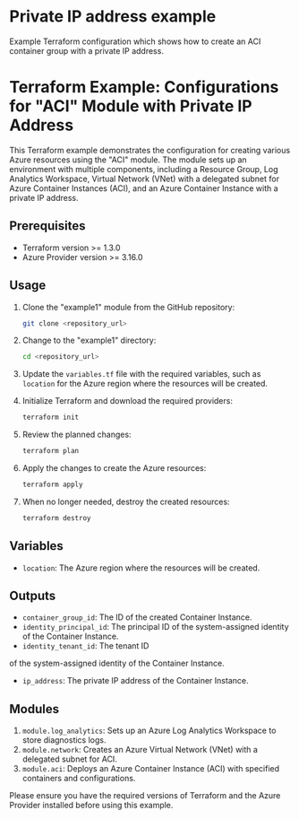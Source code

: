 # Private IP address example

Example Terraform configuration which shows how to create an ACI container group with a private IP address.

# Terraform Example: Configurations for "ACI" Module with Private IP Address

This Terraform example demonstrates the configuration for creating various Azure resources using the "ACI" module. The module sets up an environment with multiple components, including a Resource Group, Log Analytics Workspace, Virtual Network (VNet) with a delegated subnet for Azure Container Instances (ACI), and an Azure Container Instance with a private IP address.

## Prerequisites

- Terraform version >= 1.3.0
- Azure Provider version >= 3.16.0

## Usage

1. Clone the "example1" module from the GitHub repository:

   ```bash
   git clone <repository_url>
   ```

2. Change to the "example1" directory:

   ```bash
   cd <repository_url>
   ```

3. Update the `variables.tf` file with the required variables, such as `location` for the Azure region where the resources will be created.

4. Initialize Terraform and download the required providers:

   ```bash
   terraform init
   ```

5. Review the planned changes:

   ```bash
   terraform plan
   ```

6. Apply the changes to create the Azure resources:

   ```bash
   terraform apply
   ```

7. When no longer needed, destroy the created resources:

   ```bash
   terraform destroy
   ```


## Variables

- `location`: The Azure region where the resources will be created.

## Outputs

- `container_group_id`: The ID of the created Container Instance.
- `identity_principal_id`: The principal ID of the system-assigned identity of the Container Instance.
- `identity_tenant_id`: The tenant ID

 of the system-assigned identity of the Container Instance.
- `ip_address`: The private IP address of the Container Instance.

## Modules

1. `module.log_analytics`: Sets up an Azure Log Analytics Workspace to store diagnostics logs.
2. `module.network`: Creates an Azure Virtual Network (VNet) with a delegated subnet for ACI.
3. `module.aci`: Deploys an Azure Container Instance (ACI) with specified containers and configurations.

Please ensure you have the required versions of Terraform and the Azure Provider installed before using this example.